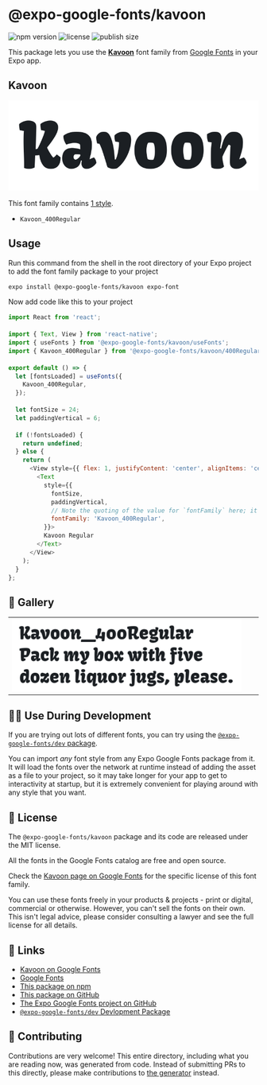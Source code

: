 # @expo-google-fonts/kavoon

![npm version](https://flat.badgen.net/npm/v/@expo-google-fonts/kavoon)
![license](https://flat.badgen.net/github/license/expo/google-fonts)
![publish size](https://flat.badgen.net/packagephobia/install/@expo-google-fonts/kavoon)

This package lets you use the [**Kavoon**](https://fonts.google.com/specimen/Kavoon) font family from [Google Fonts](https://fonts.google.com/) in your Expo app.

## Kavoon

![Kavoon](./font-family.png)

This font family contains [1 style](#-gallery).

- `Kavoon_400Regular`

## Usage

Run this command from the shell in the root directory of your Expo project to add the font family package to your project
```sh
expo install @expo-google-fonts/kavoon expo-font
```

Now add code like this to your project
```js
import React from 'react';

import { Text, View } from 'react-native';
import { useFonts } from '@expo-google-fonts/kavoon/useFonts';
import { Kavoon_400Regular } from '@expo-google-fonts/kavoon/400Regular';

export default () => {
  let [fontsLoaded] = useFonts({
    Kavoon_400Regular,
  });

  let fontSize = 24;
  let paddingVertical = 6;

  if (!fontsLoaded) {
    return undefined;
  } else {
    return (
      <View style={{ flex: 1, justifyContent: 'center', alignItems: 'center' }}>
        <Text
          style={{
            fontSize,
            paddingVertical,
            // Note the quoting of the value for `fontFamily` here; it expects a string!
            fontFamily: 'Kavoon_400Regular',
          }}>
          Kavoon Regular
        </Text>
      </View>
    );
  }
};

```

## 🔡 Gallery


||||
|-|-|-|
|![Kavoon_400Regular](./Kavoon_400Regular.ttf.png)||||


## 👩‍💻 Use During Development

If you are trying out lots of different fonts, you can try using the [`@expo-google-fonts/dev` package](https://github.com/expo/google-fonts/tree/master/font-packages/dev#readme).

You can import *any* font style from any Expo Google Fonts package from it. It will load the fonts
over the network at runtime instead of adding the asset as a file to your project, so it may take longer
for your app to get to interactivity at startup, but it is extremely convenient
for playing around with any style that you want.

## 📖 License

The `@expo-google-fonts/kavoon` package and its code are released under the MIT license.

All the fonts in the Google Fonts catalog are free and open source.

Check the [Kavoon page on Google Fonts](https://fonts.google.com/specimen/Kavoon) for the specific license of this font family.

You can use these fonts freely in your products & projects - print or digital, commercial or otherwise. However, you can't sell the fonts on their own. This isn't legal advice, please consider consulting a lawyer and see the full license for all details.

## 🔗 Links

- [Kavoon on Google Fonts](https://fonts.google.com/specimen/Kavoon)
- [Google Fonts](https://fonts.google.com/)
- [This package on npm](https://www.npmjs.com/package/@expo-google-fonts/kavoon)
- [This package on GitHub](https://github.com/expo/google-fonts/tree/master/font-packages/kavoon)
- [The Expo Google Fonts project on GitHub](https://github.com/expo/google-fonts)
- [`@expo-google-fonts/dev` Devlopment Package](https://github.com/expo/google-fonts/tree/master/font-packages/dev)

## 🤝 Contributing

Contributions are very welcome! This entire directory, including what you are reading now, was generated from code. Instead of submitting PRs to this directly, please make contributions to [the generator](https://github.com/expo/google-fonts/tree/master/packages/generator) instead.
